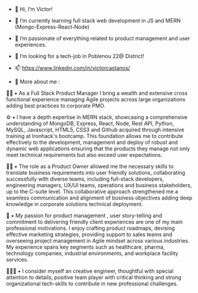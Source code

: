 - 👋 Hi, I’m Victor!
- 🌱 I’m currently learning full stack web development in JS and MERN (Mongo-Express-React-Node)
- 👀 I’m passionate of everything related to product management and user experiences.
- 🚀 I’m looking for a tech-job in Poblenou 22@ District!
- 📫 https://www.linkedin.com/in/victorcastanos/


- 🔖 More about me :


👨‍💻 ▪️  As a Full Stack Product Manager I bring a wealth and extensive cross functional experience managing Agile projects across large organizations adding best practices to corporate PMO.

 ⚙️ ▪️ I have a depth expertise in MERN stack, showcasing a comprehensive understanding of MongoDB, Express, React, Node, Rest API, Python, MySQL, Javascript, HTML5, CSS3 and Github acquired through intensive training at Ironhack's bootcamp. This foundation allows me to contribute effectively to the development, management and deploy of robust and dynamic web applications ensuring that the products they manage not only meet technical requirements but also exceed user expectations.

🤹‍♂️ ▪️ The role as a Product Owner allowed me the necessary skills to translate business requirements into user friendly solutions, collaborating successfully with diverse teams, including full-stack developers, engineering managers, UX/UI teams, operations and business stakeholders, up to the C-suite level. This collaborative approach strengthened me a seamless communication and alignment of business objectives adding deep knowledge in corporate solutions technical deployment.

🚀 ▪️ My passion for product management , user story-telling and commitment to delivering friendly client experiences are one of my main professional motivations. I enjoy crafting product roadmaps, devising effective marketing strategies, providing support to sales teams and overseeing project management in Agile mindset across various industries. My experience spans key segments such as healthcare, pharma, technology companies, industrial environments, and workplace facility services.
 
👨🏻‍🎤 ▪️ I consider myself an creative engineer, thoughtful with special attention to details, positive team player with critical thinking and strong organizational tech-skills to contribute in new professional challenges.


